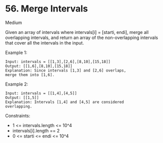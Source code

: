 # 56. Merge Intervals
Medium

Given an array of intervals where intervals[i] = [starti, endi], merge 
all overlapping intervals, and return an array of the non-overlapping 
intervals that cover all the intervals in the input.

Example 1:
```
Input: intervals = [[1,3],[2,6],[8,10],[15,18]]
Output: [[1,6],[8,10],[15,18]]
Explanation: Since intervals [1,3] and [2,6] overlaps,
merge them into [1,6].
```
Example 2:
```
Input: intervals = [[1,4],[4,5]]
Output: [[1,5]]
Explanation: Intervals [1,4] and [4,5] are considered 
overlapping.
```

Constraints:

* 1 <= intervals.length <= 10^4
* intervals[i].length == 2
* 0 <= starti <= endi <= 10^4

